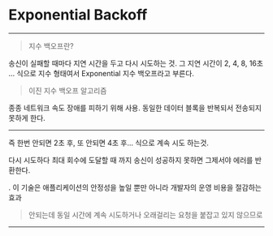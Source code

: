 # Exponential Backoff

---

> 지수 백오프란?

송신이 실패할 때마다 지연 시간을 두고 다시 시도하는 것.
그 지연 시간이 2, 4, 8, 16초 ... 식으로 지수 형태여서 Exponential 지수 백오프라고 부른다.

> 이진 지수 백오프 알고리즘

종종 네트워크 속도 장애를 피하기 위해 사용. 동일한 데이터 블록을 반복되서 전송되지 못하게 한다.

---

즉 한번 안되면 2초 후, 또 안되면 4초 후... 식으로 계속 시도 하는것.

다시 시도하다 최대 회수에 도달할 때 까지 송신이 성공하지 못하면 그제서야 에러를 반환한다.

. 이 기술은 애플리케이션의 안정성을 높일 뿐만 아니라 개발자의 운영 비용을 절감하는 효과
> 안되는데 동일 시간에 계속 시도하거나 오래걸리는 요청을 붙잡고 있지 않으므로

---




